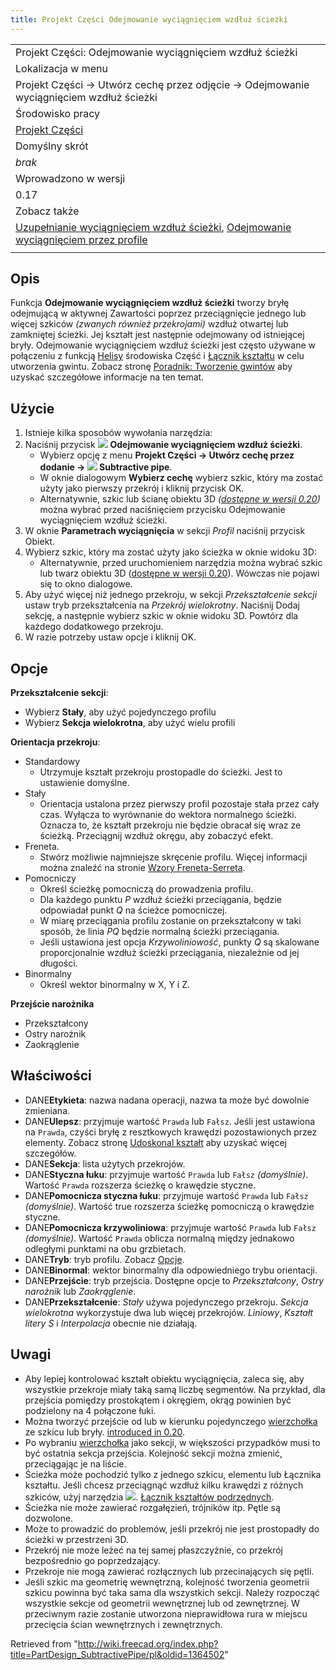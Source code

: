 ```yaml
---
title: Projekt Części Odejmowanie wyciągnięciem wzdłuż ścieżki
---
```

|  |
| --- |
| Projekt Części: Odejmowanie wyciągnięciem wzdłuż ścieżki |
| Lokalizacja w menu |
| Projekt Części → Utwórz cechę przez odjęcie → Odejmowanie wyciągnięciem wzdłuż ścieżki |
| Środowisko pracy |
| [Projekt Części](/PartDesign_Workbench/pl "PartDesign Workbench/pl") |
| Domyślny skrót |
| *brak* |
| Wprowadzono w wersji |
| 0.17 |
| Zobacz także |
| [Uzupełnianie wyciągnięciem wzdłuż ścieżki](/PartDesign_AdditivePipe/pl "PartDesign AdditivePipe/pl"), [Odejmowanie wyciągnięciem przez profile](/PartDesign_SubtractiveLoft/pl "PartDesign SubtractiveLoft/pl") |
|  |

## Opis

Funkcja **Odejmowanie wyciągnięciem wzdłuż ścieżki** tworzy bryłę odejmującą w aktywnej Zawartości poprzez przeciągnięcie jednego lub więcej szkiców *(zwanych również przekrojami)* wzdłuż otwartej lub zamkniętej ścieżki. Jej kształt jest następnie odejmowany od istniejącej bryły. Odejmowanie wyciągnięciem wzdłuż ścieżki jest często używane w połączeniu z funkcją [Helisy](/Part_Helix/pl "Part Helix/pl") środowiska Część i [Łącznik kształtu](/PartDesign_ShapeBinder "PartDesign ShapeBinder") w celu utworzenia gwintu. Zobacz stronę [Poradnik: Tworzenie gwintów](/Thread_for_Screw_Tutorial/pl "Thread for Screw Tutorial/pl") aby uzyskać szczegółowe informacje na ten temat.

## Użycie

1. Istnieje kilka sposobów wywołania narzędzia:
2. Naciśnij przycisk ![](/images/PartDesign_SubtractivePipe.svg) **Odejmowanie wyciągnięciem wzdłuż ścieżki**.
   * Wybierz opcję z menu **Projekt Części → Utwórz cechę przez dodanie → ![](/images/PartDesign_SubtractivePipe.svg) Subtractive pipe**.
   * W oknie dialogowym **Wybierz cechę** wybierz szkic, który ma zostać użyty jako pierwszy przekrój i kliknij przycisk OK.
   * Alternatywnie, szkic lub ścianę obiektu 3D *([dostępne w wersji 0.20](/Release_notes_0.20/pl "Release notes 0.20/pl"))* można wybrać przed naciśnięciem przycisku Odejmowanie wyciągnięciem wzdłuż ścieżki.
3. W oknie **Parametrach wyciągnięcia** w sekcji *Profil* naciśnij przycisk Obiekt.
4. Wybierz szkic, który ma zostać użyty jako ścieżka w oknie widoku 3D:
   * Alternatywnie, przed uruchomieniem narzędzia można wybrać szkic lub twarz obiektu 3D ([dostępne w wersji 0.20](/Release_notes_0.20/pl "Release notes 0.20/pl")). Wówczas nie pojawi się to okno dialogowe.
5. Aby użyć więcej niż jednego przekroju, w sekcji *Przekształcenie sekcji* ustaw tryb przekształcenia na *Przekrój wielokrotny*. Naciśnij Dodaj sekcję, a następnie wybierz szkic w oknie widoku 3D. Powtórz dla każdego dodatkowego przekroju.
6. W razie potrzeby ustaw opcje i kliknij OK.

## Opcje

**Przekształcenie sekcji**:

* Wybierz **Stały**, aby użyć pojedynczego profilu
* Wybierz **Sekcja wielokrotna**, aby użyć wielu profili

**Orientacja przekroju**:

* Standardowy
  + Utrzymuje kształt przekroju prostopadle do ścieżki. Jest to ustawienie domyślne.
* Stały
  + Orientacja ustalona przez pierwszy profil pozostaje stała przez cały czas. Wyłącza to wyrównanie do wektora normalnego ścieżki. Oznacza to, że kształt przekroju nie będzie obracał się wraz ze ścieżką. Przeciągnij wzdłuż okręgu, aby zobaczyć efekt.
* Freneta.
  + Stwórz możliwie najmniejsze skręcenie profilu. Więcej informacji można znaleźć na stronie [Wzory Freneta-Serreta](https://en.wikipedia.org/wiki/Frenet%E2%80%93Serret_formulas).
* Pomocniczy
  + Określ ścieżkę pomocniczą do prowadzenia profilu.
  + Dla każdego punktu *P* wzdłuż ścieżki przeciągania, będzie odpowiadał punkt *Q* na ścieżce pomocniczej.
  + W miarę przeciągania profilu zostanie on przekształcony w taki sposób, że linia *PQ* będzie normalną ścieżki przeciągania.
  + Jeśli ustawiona jest opcja *Krzywoliniowość*, punkty *Q* są skalowane proporcjonalnie wzdłuż ścieżki przeciągania, niezależnie od jej długości.
* Binormalny
  + Określ wektor binormalny w X, Y i Z.

**Przejście narożnika**

* Przekształcony
* Ostry narożnik
* Zaokrąglenie

## Właściwości

* DANE**Etykieta**: nazwa nadana operacji, nazwa ta może być dowolnie zmieniana.
* DANE**Ulepsz**: przyjmuje wartość `Prawda` lub `Fałsz`. Jeśli jest ustawiona na `Prawda`, czyści bryłę z resztkowych krawędzi pozostawionych przez elementy. Zobacz stronę [Udoskonal kształt](/Part_RefineShape/pl "Part RefineShape/pl") aby uzyskać więcej szczegółów.
* DANE**Sekcja**: lista użytych przekrojów.
* DANE**Styczna łuku**: przyjmuje wartość `Prawda` lub `Fałsz` *(domyślnie)*. Wartość `Prawda` rozszerza ścieżkę o krawędzie styczne.
* DANE**Pomocnicza styczna łuku**: przyjmuje wartość `Prawda` lub `Fałsz` *(domyślnie)*. Wartość true rozszerza ścieżkę pomocniczą o krawędzie styczne.
* DANE**Pomocnicza krzywoliniowa**: przyjmuje wartość `Prawda` lub `Fałsz` *(domyślnie)*. Wartość `Prawda` oblicza normalną między jednakowo odległymi punktami na obu grzbietach.
* DANE**Tryb**: tryb profilu. Zobacz [Opcje](#Opcje).
* DANE**Binormal**: wektor binormalny dla odpowiedniego trybu orientacji.
* DANE**Przejście**: tryb przejścia. Dostępne opcje to *Przekształcony*, *Ostry narożnik* lub *Zaokrąglenie*.
* DANE**Przekształcenie**: *Stały* używa pojedynczego przekroju. *Sekcja wielokrotna* wykorzystuje dwa lub więcej przekrojów. *Liniowy*, *Kształt litery S* i *Interpolacja* obecnie nie działają.

## Uwagi

* Aby lepiej kontrolować kształt obiektu wyciągnięcia, zaleca się, aby wszystkie przekroje miały taką samą liczbę segmentów. Na przykład, dla przejścia pomiędzy prostokątem i okręgiem, okrąg powinien być podzielony na 4 połączone łuki.
* Można tworzyć przejście od lub w kierunku pojedynczego [wierzchołka](/Glossary#V "Glossary") ze szkicu lub bryły. [introduced in 0.20](/Release_notes_0.20 "Release notes 0.20").
* Po wybraniu [wierzchołka](/Glossary#V "Glossary") jako sekcji, w większości przypadków musi to być ostatnia sekcja przejścia. Kolejność sekcji można zmienić, przeciągając je na liście.
* Ścieżka może pochodzić tylko z jednego szkicu, elementu lub Łącznika kształtu. Jeśli chcesz przeciągnąć wzdłuż kilku krawędzi z różnych szkiców, użyj narzędzia ![](/images/PartDesign_SubShapeBinder.svg). [Łącznik kształtów podrzędnych](/PartDesign_SubShapeBinder/pl "PartDesign SubShapeBinder/pl").
* Ścieżka nie może zawierać rozgałęzień, trójników itp. Pętle są dozwolone.
* Może to prowadzić do problemów, jeśli przekrój nie jest prostopadły do ścieżki w przestrzeni 3D.
* Przekrój nie może leżeć na tej samej płaszczyźnie, co przekrój bezpośrednio go poprzedzający.
* Przekroje nie mogą zawierać rozłącznych lub przecinających się pętli.
* Jeśli szkic ma geometrię wewnętrzną, kolejność tworzenia geometrii szkicu powinna być taka sama dla wszystkich sekcji. Należy rozpocząć wszystkie sekcje od geometrii wewnętrznej lub od zewnętrznej. W przeciwnym razie zostanie utworzona nieprawidłowa rura w miejscu przecięcia ścian wewnętrznych i zewnętrznych.

Retrieved from "<http://wiki.freecad.org/index.php?title=PartDesign_SubtractivePipe/pl&oldid=1364502>"